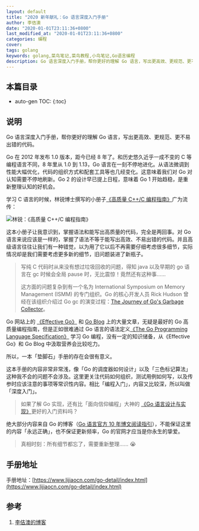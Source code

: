 ```yaml
---
layout: default
title: "2020 新年献礼：Go 语言深度入门手册"
author: 李佶澳
date: "2020-01-01T23:11:36+0800"
last_modified_at: "2020-01-01T23:11:36+0800"
categories: 编程
cover:
tags: golang
keywords: golang,菜鸟笔记,菜鸟教程,小鸟笔记,Go语言编程
description: Go 语言深度入门手册，帮你更好的理解 Go 语言，写出更高效、更规范、更不易出错的代码。
---
```


## 本篇目录

* auto-gen TOC:
{:toc}

## 说明

Go 语言深度入门手册，帮你更好的理解 Go 语言，写出更高效、更规范、更不易出错的代码。

Go 在 2012 年发布 1.0 版本，距今已经 8 年了。和历史悠久近乎一成不变的 C 等编程语言不同，8 年里从 1.0 到 1.13，Go 语言在一刻不停地进化。从语法微调到性能大幅优化，代码的组织方式和配套工具等也几经变化。这意味着我们对 Go 对认知需要不停地刷新。Go 2 的设计早已提上日程，意味着 Go 1 开始趋稳，是重新整理认知的好机会。

学习 C 语言的时候，林锐博士撰写的小册子[《高质量 C++/C 编程指南》][3]广为流传：

![林锐：《高质量 C++/C 编程指南》](https://www.lijiaocn.com/go-detail/img/c-linrui.png)

这本小册子让我意识到，掌握语法和能写出高质量的代码，完全是两回事。对 Go 语言来说应该是一样的，掌握了语法不等于能写出高效、不易出错的代码。并且高级语言往往让我们有一种错觉，以为用了它以后不再需要仔细考虑很多细节，实际情况却是我们需要考虑更多新的细节，旧问题装进了新瓶子。

>写纯 C 代码时从来没有想过垃圾回收的问题，得知 java 以及早期的 go 语言在 gc 时候会全局 pause 时，无比震惊！竟然还有这种事......
>
>这方面的问题复杂到有一个名为 International Symposium on Memory Management (ISMM) 的专门组织。Go 的核心开发人员 Rick Hudson 曾经在该组织介绍过 Go gc 的演变过程：[The Journey of Go's Garbage Collector][6]。

Go 网站上的 [《Effective Go》][4] 和 [Go Blog][5] 上的大量文章，无疑是最好的 Go 高质量编程指南，但是正如很难通过 Go 语言的语法定义[《The Go Programming Language Specification》][7] 学习 Go 编程，没有一定的知识储备，从《Effective Go》和 Go Blog 中汲取营养会比较吃力。

所以，一本「垫脚石」手册的存在会很有意义。

这本手册的内容非常非常浅，像「Go 的调度器如何设计」以及「三色标记算法」这种我不会的问题不会涉及。这里更关注代码如何组织，测试用例如何写，以及传参时应该注意的事项等常识性内容。相比「编程入门」，内容又比较深，所以叫做「深度入门」。

>如果了解 Go 实现，还有比「面向信仰编程」大神的 [《Go 语言设计与实现》][8]更好的入门资料吗？

绝大部分内容来自 Go 的博客（[Go 语言官方 10 年博文阅读指引][2]），不能保证这里的内容「永远正确」，也不保证更新频率，Go 的官网才应当是你永生的挚爱。

>真相时刻：所有细节都忘了，需要重新整理...... 😭 

## 手册地址

手册地址：[https://www.lijiaocn.com/go-detail/index.html](https://www.lijiaocn.com/go-detail/index.html)

## 参考

1. [李佶澳的博客][1]

[1]: https://www.lijiaocn.com "李佶澳的博客"
[2]: https://www.lijiaocn.com/%E7%BC%96%E7%A8%8B/2019/12/23/go-blog-10-years.html "Go 语言官方 10 年博文"
[3]: https://vrlab.org.cn/~zhuq/download/%E9%AB%98%E8%B4%A8%E9%87%8F%E7%BC%96%E7%A8%8B%E6%8C%87%E5%8D%97.pdf "林锐：《高质量 C++/C 编程指南》"
[4]: https://golang.org/doc/effective_go.html "Effective Go"
[5]: https://blog.golang.org/index "The Go Blog"
[6]: https://blog.golang.org/ismmkeynote "The Journey of Go's Garbage Collector"
[7]: https://golang.org/ref/spec "The Go Programming Language Specification"
[8]: https://draveness.me/golang/ "Go 语言设计与实现"
